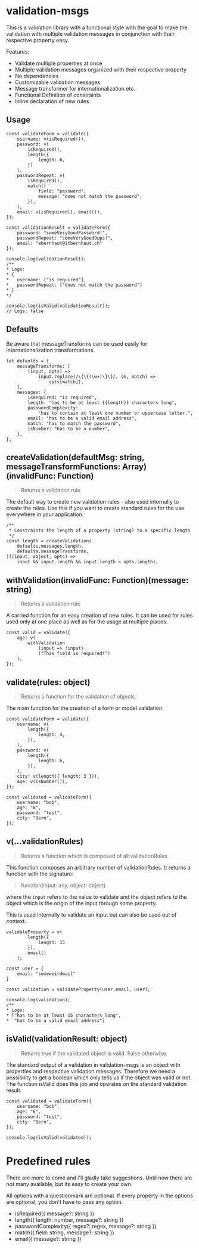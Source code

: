 # validation-msgs

This is a validation library with a functional style with the goal to
make the validation with multiple validation messages in conjunction
with their respective property easy.


Features:

- Validate multiple properties at once
- Multiple validation messages organized with their respective  property
- No dependencies
- Customizable validation messages
- Message transformer for internationalization etc.
- Functional Definition of constraints
- Inline declaration of new rules

## Usage

```
const validateForm = validate({
    username: v(isRequired()),
    password: v(
        isRequired(),
        length({
            length: 6,
        })
    ),
    passwordRepeat: v(
        isRequired(),
        match({
            field: "password",
            message: "does not match the password",
        }),
    ),
    email: v(isRequired(), email()),
});

const validationResult = validateForm({
    password: "someVeryGoodPassword!",
    passwordRepeat: "someVeryGoodOups!",
    email: "ebernhaut@itbernhaut.ch"
});

console.log(validationResult);
/**
* Logs:
* {
*   username: ["is required"],
*   passwordRepeat: ["does not match the password"]   
* }
*/

console.log(isValid(validationResult));
// Logs: false
```

## Defaults

Be aware that messageTransforms can be used easily for internationalization transformations.

```
let defaults = {
    messageTransforms: [
        (input, opts) =>
            input.replace(/\{\{(\w+)\}\}/, (m, match) =>
                opts[match]),
    ],
    messages: {
        isRequired: "is required",
        length: "has to be at least {{length}} characters long",
        passwordComplexity:
            "has to contain at least one number or uppercase letter.",
        email: "has to be a valid email address",
        match: "has to match the password",
        isNumber: "has to be a number",
    },
};
```

## createValidation(defaultMsg: string, messageTransformFunctions: Array<Function>)(invalidFunc: Function)
> Returns a validation rule

The default way to create new validation rules - also used internally to create the rules.
Use this if you want to create standard rules for the use everywhere in your application.

```
/**
 * Constraints the length of a property (string) to a specific length
 */
const length = createValidation(
    defaults.messages.length,
    defaults.messageTransforms,
)((input, object, opts) => 
    input && input.length && input.length < opts.length);
```

## withValidation(invalidFunc: Function)(message: string)
> Returns a validation rule

A carried function for an easy creation of new rules.
It can be used for rules used only at one place as well as
for the usage at multiple places.

```
const valid = validate({
    age: v(
        withValidation
            (input => !input)
            ("This field is required!")
    ),
});
```

## validate(rules: object)
> Returns a function for the validation of objects

The main function for the creation of a form or model validation.

```
const validateForm = validate({
    username: v(
        length({
            length: 4,
        }),
    ),
    password: v(
        length({
            length: 6,
        }),
    ),
    city: v(length({ length: 3 })),
    age: v(isNumber()),
});

const validated = validateForm({
    username: "bob",
    age: "6",
    password: "test",
    city: "Bern",
});
```

## v(...validationRules)
> Returns a function which is composed of all validationRules.

This function composes an arbitrary number of validationRules. It returns a function with the signature:

> function(input: any, object: object)

where the `input` refers to the value to validate and the object refers to the object which is the origin of the input through some property.

This is used internally to validate an input but can also be used out of context.

```
validateProperty = v(
        length({
            length: 15
        }),
        email()
    );

const user = {
    email: "someweirdmail"
}

const validation = validateProperty(user.email, user);

console.log(validation);
/**
* Logs:
* ["has to be at least 15 characters long", 
*  "has to be a valid email address"]
```

## isValid(validationResult: object)
> Returns true if the validated object is valid. False otherwise.

The standard output of a validation in validation-msgs is an object with properties and respective validation messages.
Therefore we need a possibility to get a boolean which only tells us if the object was valid or not.
The function isValid does this job and operates on the standard validation result.

```
const validated = validateForm({
    username: "bob",
    age: "6",
    password: "test",
    city: "Bern",
});

console.log(isValid(validated));
```

# Predefined rules

There are more to come and i'll gladly take suggestions. Until now there are not many available, but its easy to create your own.

All options with a questionmark are optional.
If every property in the options are optional,
you don't have to pass any option.

- isRequired({ message?: string })
- length({ length: number, message?: string })
- passwordComplexity({ regex?: regex, message?: string })
- match({ field: string, message?: string })
- email({ message?: string })